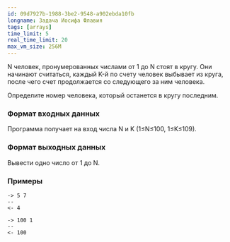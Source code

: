 ```yaml
---
id: 09d7927b-1988-3be2-9548-a902ebda10fb
longname: Задача Иосифа Флавия
tags: [arrays]
time_limit: 5
real_time_limit: 20
max_vm_size: 256M
---
```


N  человек, пронумерованных числами от 1 до N стоят в кругу. Они начинают считаться, каждый K-й по счету человек выбывает из круга, после чего счет продолжается со следующего за ним человека.

Определите номер человека, который останется в кругу последним.



### Формат входных данных

Программа получает на вход числа N и K (1≤N≤100, 1≤K≤109).

### Формат выходных данных

Вывести одно число от 1 до N.

### Примеры

```
-> 5 7
--
<- 4
```

```
-> 100 1
--
<- 100
```
